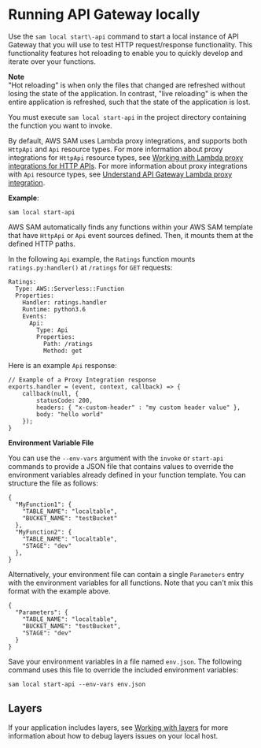 # Running API Gateway locally<a name="serverless-sam-cli-using-start-api"></a>

Use the `sam local start\-api` command to start a local instance of API Gateway that you will use to test HTTP request/response functionality\. This functionality features hot reloading to enable you to quickly develop and iterate over your functions\.

**Note**  
"Hot reloading" is when only the files that changed are refreshed without losing the state of the application\. In contrast, "live reloading" is when the entire application is refreshed, such that the state of the application is lost\.

You must execute `sam local start-api` in the project directory containing the function you want to invoke\.

By default, AWS SAM uses Lambda proxy integrations, and supports both `HttpApi` and `Api` resource types\. For more information about proxy integrations for `HttpApi` resource types, see [Working with Lambda proxy integrations for HTTP APIs](https://docs.aws.amazon.com/apigateway/latest/developerguide/http-api-develop-integrations-lambda.html)\. For more information about proxy integrations with `Api` resource types, see [Understand API Gateway Lambda proxy integration](https://docs.aws.amazon.com/apigateway/latest/developerguide/set-up-lambda-proxy-integrations.html#api-gateway-create-api-as-simple-proxy)\.

**Example**:

```
sam local start-api
```

AWS SAM automatically finds any functions within your AWS SAM template that have `HttpApi` or `Api` event sources defined\. Then, it mounts them at the defined HTTP paths\.

In the following `Api` example, the `Ratings` function mounts `ratings.py:handler()` at `/ratings` for `GET` requests:

```
Ratings:
  Type: AWS::Serverless::Function
  Properties:
    Handler: ratings.handler
    Runtime: python3.6
    Events:
      Api:
        Type: Api
        Properties:
          Path: /ratings
          Method: get
```

Here is an example `Api` response:

```
// Example of a Proxy Integration response
exports.handler = (event, context, callback) => {
    callback(null, {
        statusCode: 200,
        headers: { "x-custom-header" : "my custom header value" },
        body: "hello world"
    });
}
```

**Environment Variable File**

You can use the `--env-vars` argument with the `invoke` or `start-api` commands to provide a JSON file that contains values to override the environment variables already defined in your function template\. You can structure the file as follows:

```
{
  "MyFunction1": {
    "TABLE_NAME": "localtable",
    "BUCKET_NAME": "testBucket"
  },
  "MyFunction2": {
    "TABLE_NAME": "localtable",
    "STAGE": "dev"
  },
}
```

Alternatively, your environment file can contain a single `Parameters` entry with the environment variables for all functions\. Note that you can't mix this format with the example above\.

```
{
  "Parameters": {
    "TABLE_NAME": "localtable",
    "BUCKET_NAME": "testBucket",
    "STAGE": "dev"
  }
}
```

Save your environment variables in a file named `env.json`\. The following command uses this file to override the included environment variables:

```
sam local start-api --env-vars env.json
```

## Layers<a name="serverless-sam-cli-using-start-api-layers"></a>

If your application includes layers, see [Working with layers](serverless-sam-cli-layers.md) for more information about how to debug layers issues on your local host\.